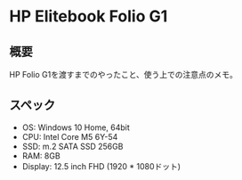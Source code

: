 # HP Elitebook Folio G1

## 概要

HP Folio G1を渡すまでのやったこと、使う上での注意点のメモ。

## スペック

- OS: Windows 10 Home, 64bit
- CPU: Intel Core M5 6Y-54
- SSD: m.2 SATA SSD 256GB
- RAM: 8GB
- Display: 12.5 inch FHD (1920 * 1080ドット)
